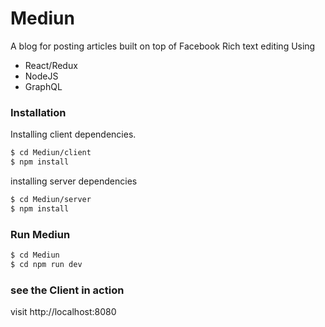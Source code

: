 # Mediun
A blog for posting articles built on top of Facebook Rich text editing Using 
  - React/Redux
  - NodeJS
  - GraphQL

### Installation
Installing client dependencies.

```sh
$ cd Mediun/client
$ npm install
```
installing server dependencies
```sh
$ cd Mediun/server
$ npm install
```
### Run Mediun
```sh
$ cd Mediun
$ cd npm run dev
```
### see the Client in action
visit http://localhost:8080




